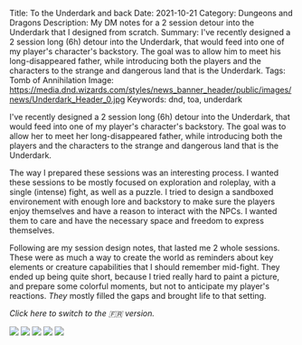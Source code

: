 Title: To the Underdark and back
Date: 2021-10-21
Category: Dungeons and Dragons
Description: My DM notes for a 2 session detour into the Underdark that I designed from scratch.
Summary: I've recently designed a 2 session long (6h) detour into the Underdark, that would feed into one of my player's character's backstory. The goal was to allow him to meet his long-disappeared father, while introducing both the players and the characters to the strange and dangerous land that is the Underdark.
Tags: Tomb of Annihilation
Image: https://media.dnd.wizards.com/styles/news_banner_header/public/images/news/Underdark_Header_0.jpg
Keywords: dnd, toa, underdark

I've recently designed a 2 session long (6h) detour into the Underdark, that would feed into one of my player's character's backstory. The goal was to allow her to meet her long-disappeared father, while introducing both the players and the characters to the strange and dangerous land that is the Underdark. 

The way I prepared these sessions was an interesting process. I wanted these sessions to be mostly focused on exploration and roleplay, with a single (intense) fight, as well as a puzzle. I tried to design a sandboxed environement with enough lore and backstory to make sure the players enjoy themselves and have a reason to interact with the NPCs. I wanted them to care and have the necessary space and freedom to express themselves.

Following are my session design notes, that lasted me 2 whole sessions. These were as much a way to create the world as reminders about key elements or creature capabilities that I should remember mid-fight. They ended up being quite short, because I tried really hard to paint a picture, and prepare some colorful moments, but not to anticipate my player's reactions. _They_ mostly filled the gaps and brought life to that setting.


_<a id=lang-switcher>Click here to switch to the <span id=lang-switcher-flag>🇫🇷</span> version.</a>_

<picture>
    <source srcset="https://balthazar-rouberol-blog.s3.eu-west-3.amazonaws.com/underdark/en/dark/1.png"
    media="(prefers-color-scheme: dark)">
    <img class=dark src="https://balthazar-rouberol-blog.s3.eu-west-3.amazonaws.com/underdark/en/light/1.png" />
</picture>

<picture>
    <source srcset="https://balthazar-rouberol-blog.s3.eu-west-3.amazonaws.com/underdark/en/dark/2.png"
    media="(prefers-color-scheme: dark)">
    <img class=dark src="https://balthazar-rouberol-blog.s3.eu-west-3.amazonaws.com/underdark/en/light/2.png" />
</picture>

<picture>
    <source srcset="https://balthazar-rouberol-blog.s3.eu-west-3.amazonaws.com/underdark/en/dark/3.png"
    media="(prefers-color-scheme: dark)">
    <img class=dark src="https://balthazar-rouberol-blog.s3.eu-west-3.amazonaws.com/underdark/en/light/3.png" />
</picture>

<picture>
    <source srcset="https://balthazar-rouberol-blog.s3.eu-west-3.amazonaws.com/underdark/en/dark/4.png"
    media="(prefers-color-scheme: dark)">
    <img class=dark src="https://balthazar-rouberol-blog.s3.eu-west-3.amazonaws.com/underdark/en/light/4.png" />
</picture>

<picture>
    <source srcset="https://balthazar-rouberol-blog.s3.eu-west-3.amazonaws.com/underdark/en/dark/5.png"
    media="(prefers-color-scheme: dark)">
    <img class=dark src="https://balthazar-rouberol-blog.s3.eu-west-3.amazonaws.com/underdark/en/light/5.png" />
</picture>

<script>
const langSwitcher = document.querySelector('#lang-switcher');
const flag = document.querySelector('#lang-switcher-flag');
const pictures = document.getElementsByTagName("picture");
var currentLang = "en";

function toggleLangInUrl(url, currentLang) {
    if (currentLang == "fr") {
        return url.replace("/fr/", "/en/");
    } else {
        return url.replace("/en/", "/fr/");
    }
}

function toggleCurrentLang(currentLang) {
    if (currentLang == "fr") {
        return "en";
    }
    return "fr";
}

langSwitcher.addEventListener('click', event => {
    for (i=0; i<pictures.length; i++) {
        pic = pictures[i];
        source = pic.getElementsByTagName("source")[0];
        img = pic.getElementsByTagName("img")[0];
        source.srcset = toggleLangInUrl(source.srcset, currentLang);
        img.src = toggleLangInUrl(img.src, currentLang) 
    }
    if (currentLang == "en") {
        flag.textContent = "🇬🇧";
    } else {
        flag.textContent = "🇫🇷";
    }
    currentLang = toggleCurrentLang(currentLang);
});

</script>